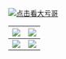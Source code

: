 <a href="https://www.namanime.com/upload/2020/0722/1.jpg"><img align="center" src="https://i0.hdslb.com/bfs/space/495f0c82b2141fa4ba781b5ce88b13050b27ede0.png" title="点击看大亏哥"/></a>

|<a href="https://github.com/anuraghazra/github-readme-stats"><img align="center" src="https://github-readme-stats.vercel.app/api?username=ZjzMisaka&show_icons=true&theme=default&locale=en&include_all_commits=true&hide_border=true"/></a>|<a href="https://github.com/anuraghazra/github-readme-stats"><img align="center" src="https://github-readme-stats.vercel.app/api/top-langs/?username=ZjzMisaka&show_icons=true&theme=default&layout=compact&locale=en&include_all_commits=true&hide_border=true"/></a>|
| ------------- | ------------- |
|<a href="https://githubtrends.io"><img align="center" src="https://api.githubtrends.io/user/svg/ZjzMisaka/repos?include_private=True&loc_metric=changed"/></a>|<a href="https://githubtrends.io"><img align="center" src="https://api.githubtrends.io/user/svg/ZjzMisaka/langs?include_private=True&loc_metric=changed"/></a>|
